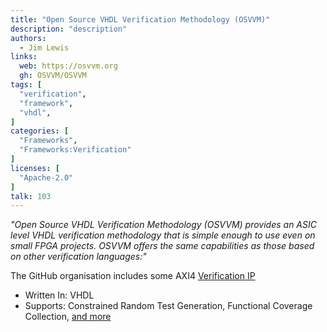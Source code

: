 ```yaml
---
title: "Open Source VHDL Verification Methodology (OSVVM)"
description: "description"
authors:
  - Jim Lewis
links:
  web: https://osvvm.org
  gh: OSVVM/OSVVM
tags: [
  "verification",
  "framework",
  "vhdl",
]
categories: [
  "Frameworks",
  "Frameworks:Verification"
]
licenses: [
  "Apache-2.0"
]
talk: 103
---
```


*"Open Source VHDL Verification Methodology (OSVVM) provides an ASIC level VHDL verification methodology that is simple enough to use even on small FPGA projects. OSVVM offers the same capabilities as those based on other verification languages:"*

<!--more-->

The GitHub organisation includes some AXI4 [Verification IP](https://github.com/OSVVM/VerificationIP)

- Written In: VHDL
- Supports: Constrained Random Test Generation, Functional Coverage Collection, [and more](https://osvvm.org/about-os-vvm)
